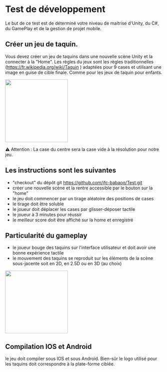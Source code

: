 # Test de développement 

Le but de ce test est de déterminé votre niveau de maitrise d'Unity, du C#, du GamePlay et de la gestion de projet mobile.

## Créer un jeu de taquin.

Vous devez créer un jeu de taquins dans une nouvelle scène Unity et la connecter à la "Home". Les règles du jeux sont les règles traditionnelles  (https://fr.wikipedia.org/wiki/Taquin ) adaptées pour 9 cases et utilisant une image en guise de cible finale. Comme pour les jeux de taquin pour enfants. 

<img src="https://github.com/jfc-babaoo/Test/raw/main/README.Assets/taquin_kid.jpg" width="200">

⚠️ Attention : La case du centre sera la case vide à la résolution pour notre jeu. 



## Les instructions sont les suivantes
- "checkout" du dépôt git https://github.com/jfc-babaoo/Test.git
- créer une nouvelle scène et la rentre accessible par le bouton sur la "home"
- le jeu doit commencer par un tirage aléatoire des positions de cases
- le tirage doit être soluble
- le joueur doit déplacer les cases par glisser-déposer tactile
- le joueur à 3 minutes pour réussir
- le meilleur score doit être affiché sur la home et enregistré

## Particularité du gameplay
- le joueur bouge des taquins sur l'interface utilisateur et doit avoir une bonne expérience tactile
- le mouvement des taquins se reproduit sur les éléments de la scène sous-jacente  soit en 2D, en 2.5D ou en 3D (au choix)

<img src="https://github.com/jfc-babaoo/Test/raw/main/README.Assets/render.png" width="200">

## Compilation IOS et Android
le jeu doit compiler sous IOS et sous Android. Bien-sûr le logo utilisé pour les taquins doit correspondre à la plate-forme ciblée.
